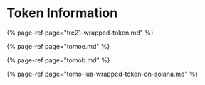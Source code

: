 # Token Information

{% page-ref page="trc21-wrapped-token.md" %}

{% page-ref page="tomoe.md" %}

{% page-ref page="tomob.md" %}

{% page-ref page="tomo-lua-wrapped-token-on-solana.md" %}

## 


